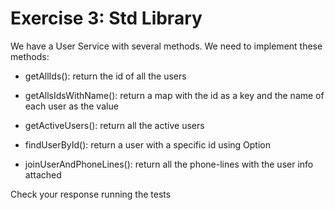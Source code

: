 # Exercise 3: Std Library

We have a User Service with several methods. We need to implement these methods:

- getAllIds(): return the id of all the users

- getAllsIdsWithName(): return a map with the id as a key and the name of each user as the value

- getActiveUsers(): return all the active users

- findUserById(): return a user with a specific id using Option

- joinUserAndPhoneLines(): return all the phone-lines with the user info attached

Check your response running the tests